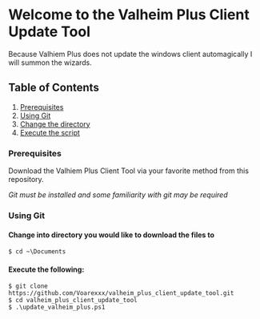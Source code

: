 # Welcome to the Valheim Plus Client Update Tool

Because Valhiem Plus does not update the windows client automagically I will summon the wizards.

## Table of Contents
1. [Prerequisites](#prereq)
2. [Using Git](#git)
3. [Change the directory](#cd)
4. [Execute the script](#execute)

### Prerequisites <a name="prereq"></a>

Download the Valhiem Plus Client Tool via your favorite method from this repository.

*Git must be installed and some familiarity with git may be required*

### Using Git <a name="git"></a>

#### Change into directory you would like to download the files to <a name="cd"></a>

```shell 
$ cd ~\Documents
```

#### Execute the following: <a name="execute"></a>

```shell
$ git clone https://github.com/Voarexxx/valheim_plus_client_update_tool.git
$ cd valheim_plus_client_update_tool
$ .\update_valheim_plus.ps1
```

